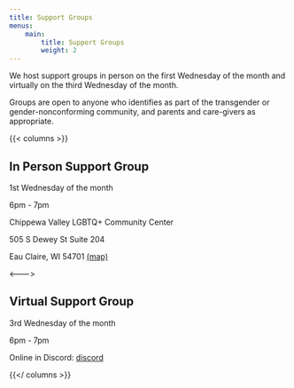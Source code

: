 ```yaml
---
title: Support Groups
menus:
    main:
        title: Support Groups
        weight: 2
---
```


We host support groups in person on the first Wednesday of the month and virtually on the third Wednesday of the month.

Groups are open to anyone who identifies as part of the transgender or gender-nonconforming community, and parents and care-givers as appropriate.

{{< columns >}}
## In Person Support Group

1st Wednesday of the month

6pm - 7pm

Chippewa Valley LGBTQ+ Community Center

505 S Dewey St Suite 204

Eau Claire, WI 54701 [(map)](https://maps.app.goo.gl/zoNEWcVmjLNJXSQZ7)

<--->

## Virtual Support Group

3rd Wednesday of the month

6pm - 7pm

Online in Discord: [discord](https://discord.com/invite/rGCcCxknfH)

{{</ columns >}}